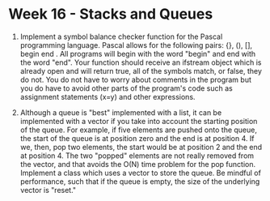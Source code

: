 # Week 16 - Stacks and Queues

1. Implement a symbol balance checker function for the Pascal programming language.  Pascal allows for the following pairs: {}, (), [], begin end .  All programs will begin with the word "begin" and end  with the word "end".  Your function should receive an ifstream object which is already open and will return true, all of the symbols match, or false, they do not.  You do not have to worry about comments in the program but you do have to avoid other parts of the program's code such as assignment statements (x=y) and other expressions.  

2. Although a queue is "best" implemented with a list, it can be implemented with a vector if you take into account the starting position of the queue.  For example, if five elements are pushed onto the queue, the start of the queue is at position zero and the end is at position 4.  If we, then, pop two elements, the start would be at position 2 and the end at position 4.  The two "popped" elements are not really removed from the vector, and that avoids the O(N) time problem for the pop function.
Implement a class which uses a vector to store the queue.  Be mindful of performance, such that if the queue is empty, the size of the underlying vector is "reset."